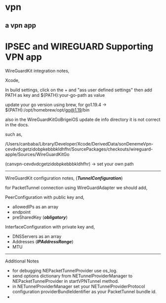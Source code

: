 # vpn
## a vpn app

# IPSEC and WIREGUARD Supporting VPN app


WireGuardKit integration notes,

Xcode,

In build settings, click on the + and "ass user defined settings" 
then add PATH as key and ${PATH}:your-go-path as value

update your go version using brew, for go1.19.4 ->  ${PATH}:/opt/homebrew/opt/go@1.19/bin

also in the WireGuardKitGoBrigeiOS update de info directory it is not correct in the docs.

such as, 

/Users/canbaba/Library/Developer/Xcode/DerivedData/sonDenemeVpn-cevdvdcgetzidobpkebbbkldhfhr/SourcePackages/checkouts/wireguard-apple/Sources/WireGuardKitGo

(canvpn-cevdvdcgetzidobpkebbbkldhfhr) -> set your own path

---
WireGuardKit configuration notes, (***TunnelConfiguration***)

for PacketTunnel connection using WireGuardAdapter we should add,

PeerConfiguration with public key and,
- allowedIPs as an array
- endpoint
- preSharedKey (***obligatory***)

InterfaceConfiguration with private key and,
- DNSServers as an array
- Addresses (***IPAddressRange***)
- MTU

--- 
Additional Notes 

* for debugging NEPacketTunnelProvider use os_log.
* send options dictionary from NETunnelProviderManager to NEPacketTunnelProvider in startVPNTunnel method.
* in NETunnelProviderManager set your NETunnelProviderProtocol configuration providerBundleIdentifier as your PacketTunnel bundle id.
* 
